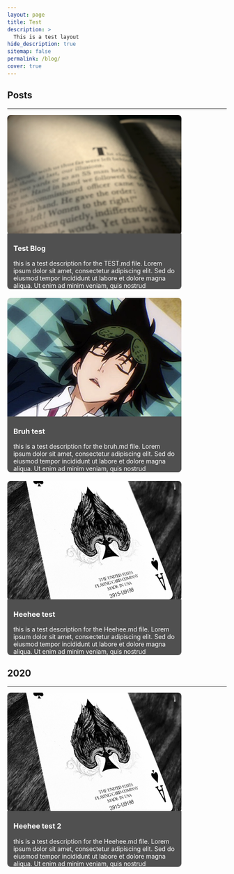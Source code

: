 ```yaml
---
layout: page
title: Test
description: >
  This is a test layout
hide_description: true
sitemap: false
permalink: /blog/
cover: true
---
```


## Posts
---
<div style="display: flex; flex-wrap: wrap; gap: 20px;">

<div style="width: 400px;">
  <div style="flex: 1 1 calc(50% - 10px); box-sizing: border-box; position: relative; height: 400px;">
    <a href="https://tiredperson47.github.io/blog/test" style="display: block; position: relative; height: 100%; width: 100%;">
      <img src="/assets/img/book.jpg" alt="Test Blog" style="width: 100%; height: 100%; max-height: 275px; object-fit: cover; border-radius: 8px;"/>
     <div style="padding: 1em; background: #505050; color: white; border-radius: 0 0 8px 8px; position: absolute; bottom: 0; left: 0; right: 0; max-height: 100px; overflow-y: auto;">
        <h3 style="margin-top: 10px; white-space: nowrap; overflow: hidden; text-overflow: ellipsis;">Test Blog</h3>
        <p style="white-space: normal; margin: 0;">this is a test description for the TEST.md file. Lorem ipsum dolor sit amet, consectetur adipiscing elit. Sed do eiusmod tempor incididunt ut labore et dolore magna aliqua. Ut enim ad minim veniam, quis nostrud exercitation ullamco laboris nisi ut aliquip ex ea commodo consequat</p>
      </div>
    </a>
  </div>
</div>

<div style="width: 400px;">
  <div style="flex: 1 1 calc(50% - 10px); box-sizing: border-box; position: relative; height: 400px;">
    <a href="https://tiredperson47.github.io/blog/bruh" style="display: block; position: relative; height: 100%; width: 100%;">
      <img src="/assets/img/mori.jpeg" alt="Bruh test" style="width: 100%; height: 100%; max-height: 275; object-fit: cover; border-radius: 8px;"/>
      <div style="padding: 1em; background: #505050; color: white; border-radius: 0 0 8px 8px; position: absolute; bottom: 0; left: 0; right: 0; max-height: 100px; overflow-y: auto;">
        <h3 style="margin-top: 10px; white-space: nowrap; overflow: hidden; text-overflow: ellipsis;">Bruh test</h3>
        <p style="white-space: normal; margin: 0;">this is a test description for the bruh.md file. Lorem ipsum dolor sit amet, consectetur adipiscing elit. Sed do eiusmod tempor incididunt ut labore et dolore magna aliqua. Ut enim ad minim veniam, quis nostrud exercitation ullamco laboris nisi ut aliquip ex ea commodo consequat</p>
      </div>
    </a>
  </div>
</div>

<div style="width: 400px;">
 <div style="flex: 1 1 calc(50% - 10px); box-sizing: border-box; position: relative; height: 400px;">
    <a href="https://tiredperson47.github.io/blog/Heehee" style="display: block; position: relative; height: 100%; width: 100%;">
      <img src="/assets/img/Aces.jpeg" alt="Heehee test" style="width: 100%; height: 100%; max-height: 275px; object-fit: cover; border-radius: 8px;"/>
      <div style="padding: 1em; background: #505050; color: white; border-radius: 0 0 8px 8px; position: absolute; bottom: 0; left: 0; right: 0; max-height: 100px; overflow-y: auto;">
        <h3 style="margin-top: 10px; white-space: nowrap; overflow: hidden; text-overflow: ellipsis;">Heehee test</h3>
        <p style="white-space: normal; margin: 0;">this is a test description for the Heehee.md file. Lorem ipsum dolor sit amet, consectetur adipiscing elit. Sed do eiusmod tempor incididunt ut labore et dolore magna aliqua. Ut enim ad minim veniam, quis nostrud exercitation ullamco laboris nisi ut aliquip ex ea commodo consequat</p>
      </div>
    </a>
  </div>
</div>
</div>


## 2020
---
<div style="display: flex; flex-wrap: wrap; gap: 20px;">

<div style="width: 400px;">
 <div style="flex: 1 1 calc(50% - 10px); box-sizing: border-box; position: relative; height: 400px;">
    <a href="https://tiredperson47.github.io/blog/Heehee" style="display: block; position: relative; height: 100%; width: 100%;">
      <img src="/assets/img/Aces.jpeg" alt="Heehee test" style="width: 100%; height: 100%; max-height: 275px; object-fit: cover; border-radius: 8px;"/>
       <div style="padding: 1em; background: #505050; color: white; border-radius: 0 0 8px 8px; position: absolute; bottom: 0; left: 0; right: 0; max-height: 100px; overflow-y: auto;">
        <h3 style="margin-top: 10px; white-space: nowrap; overflow: hidden; text-overflow: ellipsis;">Heehee test 2</h3>
        <p style="white-space: normal; margin: 0;">this is a test description for the Heehee.md file. Lorem ipsum dolor sit amet, consectetur adipiscing elit. Sed do eiusmod tempor incididunt ut labore et dolore magna aliqua. Ut enim ad minim veniam, quis nostrud exercitation ullamco laboris nisi ut aliquip ex ea commodo consequat</p>
      </div>
    </a>
  </div>
</div>
<!-- add posts between these div containers!! -->
</div>
